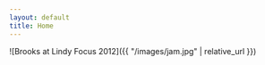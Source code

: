 ```yaml
---
layout: default
title: Home
---
```


![Brooks at Lindy Focus 2012]({{ "/images/jam.jpg" | relative_url }})

